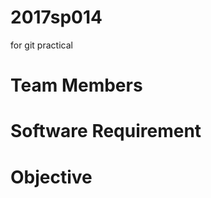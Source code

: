 # 2017sp014
for git practical

Team Members
=============================


Software Requirement
=============================

Objective
===========================
